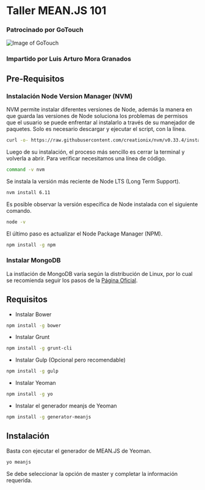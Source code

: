 # Taller MEAN.JS 101

### Patrocinado por GoTouch
![Image of GoTouch](https://github.com/luartmg/gotouch-meanjs101/blob/master/logos/go.png)

### Impartido por Luis Arturo Mora Granados

## Pre-Requisitos

### Instalación Node Version Manager (NVM)
NVM permite instalar diferentes versiones de Node, además la manera en que guarda las versiones de Node soluciona los problemas de permisos que el usuario se puede enfrentar al instalarlo a través de su manejador de paquetes. Solo es necesario descargar y ejecutar el script, con la línea.

``` bash
curl -o- https://raw.githubusercontent.com/creationix/nvm/v0.33.4/install.sh | bash
```

Luego de su instalación, el proceso más sencillo es cerrar la terminal y volverla a abrir.
Para verificar necesitamos una línea de código.
``` bash
command -v nvm
```

Se instala la versión más reciente de Node LTS (Long Term Support).
``` bash
nvm install 6.11
```

Es posible observar la versión específica de Node instalada con el siguiente comando.
``` bash
node -v
```

El último paso es actualizar el Node Package Manager (NPM).
``` bash
npm install -g npm
```

### Instalar MongoDB 

La instlación de MongoDB varía según la distribución de Linux, por lo cual se recomienda seguir los pasos de la [Página Oficial](https://docs.mongodb.com/manual/administration/install-on-linux/).

## Requisitos

- Instalar Bower
``` bash
npm install -g bower
```

- Instalar Grunt
``` bash
npm install -g grunt-cli
```

- Instalar Gulp (Opcional pero recomendable)
``` bash
npm install -g gulp
```

- Instalar Yeoman
``` bash
npm install -g yo
```

- Instalar el generador meanjs de Yeoman
``` bash
npm install -g generator-meanjs
```

## Instalación
Basta con ejecutar el generador de MEAN.JS de Yeoman.
``` bash
yo meanjs
```
Se debe seleccionar la opción de master y completar la información requerida.